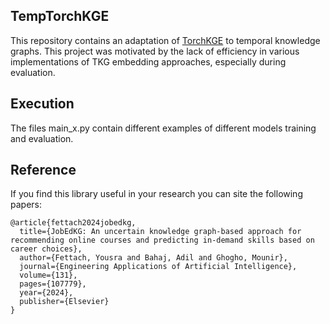 ## TempTorchKGE

This repository contains an adaptation of  [TorchKGE](https://torchkge.readthedocs.io) to temporal knowledge graphs. This project was motivated by the lack of efficiency in various implementations of TKG embedding approaches, especially during evaluation.

## Execution

The files main_x.py contain different examples of different models training and evaluation.

## Reference
If you find this library useful in your research you can site the following papers:

    @article{fettach2024jobedkg,
      title={JobEdKG: An uncertain knowledge graph-based approach for recommending online courses and predicting in-demand skills based on career choices},
      author={Fettach, Yousra and Bahaj, Adil and Ghogho, Mounir},
      journal={Engineering Applications of Artificial Intelligence},
      volume={131},
      pages={107779},
      year={2024},
      publisher={Elsevier}
    }
